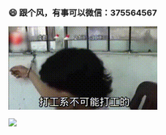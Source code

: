 ### 😄 跟个风，有事可以微信：375564567 

<img src="./Che.gif">

![](https://visitor-badge.glitch.me/badge?page_id=cjy0208.cjy0208)
